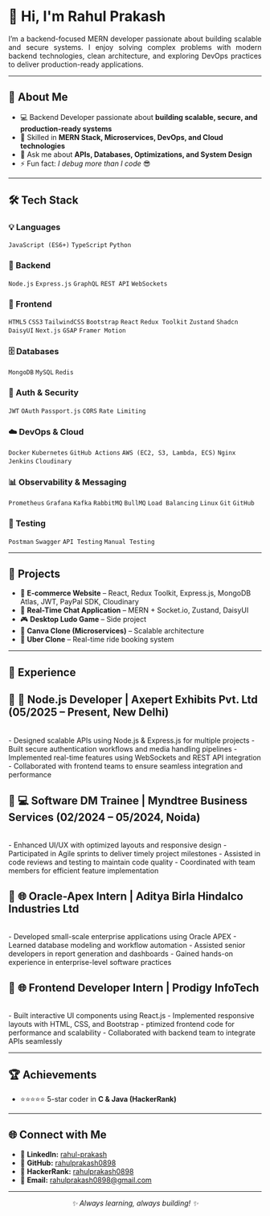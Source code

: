 <h1 align="left">👋 Hi, I'm Rahul Prakash</h1>  

<p align="justify">
I’m a backend-focused MERN developer passionate about building scalable and secure systems.  
I enjoy solving complex problems with modern backend technologies, clean architecture, and exploring DevOps practices to deliver production-ready applications.  
</p>

---------------------------------------------------------------------------------------------------------------------------------------------------------------------------------------------

<h2>🚀 About Me</h2>

- 💻 Backend Developer passionate about <b>building scalable, secure, and production-ready systems</b>  
- 🌱 Skilled in <b>MERN Stack, Microservices, DevOps, and Cloud technologies</b>  
- 💬 Ask me about <b>APIs, Databases, Optimizations, and System Design</b>  
- ⚡ Fun fact: <i>I debug more than I code</i> 😎  

---------------------------------------------------------------------------------------------------------------------------------------------------------------------------------------------

<h2>🛠️ Tech Stack</h2>

### 💡 Languages  
`JavaScript (ES6+)` `TypeScript` `Python`  

### 🔧 Backend  
`Node.js` `Express.js` `GraphQL` `REST API` `WebSockets`  

### 🎨 Frontend  
`HTML5` `CSS3` `TailwindCSS` `Bootstrap` `React` `Redux Toolkit` `Zustand` `Shadcn` `DaisyUI` `Next.js` `GSAP` `Framer Motion`  

### 🗄️ Databases  
`MongoDB` `MySQL` `Redis`  

### 🔐 Auth & Security  
`JWT` `OAuth` `Passport.js` `CORS` `Rate Limiting`  

### ☁️ DevOps & Cloud  
`Docker` `Kubernetes` `GitHub Actions` `AWS (EC2, S3, Lambda, ECS)` `Nginx` `Jenkins` `Cloudinary`  

### 📊 Observability & Messaging  
`Prometheus` `Grafana` `Kafka` `RabbitMQ` `BullMQ` `Load Balancing` `Linux` `Git` `GitHub`  

### 🧪 Testing  
`Postman` `Swagger` `API Testing` `Manual Testing`


---------------------------------------------------------------------------------------------------------------------------------------------------------------------------------------------

<h2>📂 Projects</h2>

- 🛒 <b>E-commerce Website</b> – React, Redux Toolkit, Express.js, MongoDB Atlas, JWT, PayPal SDK, Cloudinary  
- 💬 <b>Real-Time Chat Application</b> – MERN + Socket.io, Zustand, DaisyUI  
- 🎮 <b>Desktop Ludo Game</b> – Side project  
- 🎨 <b>Canva Clone (Microservices)</b> – Scalable architecture  
- 🚖 <b>Uber Clone</b> – Real-time ride booking system  

---------------------------------------------------------------------------------------------------------------------------------------------------------------------------------------------

<h2>💼 Experience</h2>

## 🔷 🚀 Node.js Developer | Axepert Exhibits Pvt. Ltd (05/2025 – Present, New Delhi)  
<br>
-   Designed scalable APIs using Node.js & Express.js for multiple projects  
-   Built secure authentication workflows and media handling pipelines  
-   Implemented real-time features using WebSockets and REST API integration  
-   Collaborated with frontend teams to ensure seamless integration and performance  

## 🔷 💻 Software DM Trainee | Myndtree Business Services (02/2024 – 05/2024, Noida)  
<br>
-   Enhanced UI/UX with optimized layouts and responsive design  
-   Participated in Agile sprints to deliver timely project milestones  
-   Assisted in code reviews and testing to maintain code quality  
-   Coordinated with team members for efficient feature implementation   

## 🔷 🌐 Oracle-Apex Intern | Aditya Birla Hindalco Industries Ltd  
<br>
-   Developed small-scale enterprise applications using Oracle APEX  
-   Learned database modeling and workflow automation  
-   Assisted senior developers in report generation and dashboards  
-   Gained hands-on experience in enterprise-level software practices  

## 🔷 🌐 Frontend Developer Intern | Prodigy InfoTech  
<br>
-   Built interactive UI components using React.js  
-   Implemented responsive layouts with HTML, CSS, and Bootstrap  
-   ptimized frontend code for performance and scalability  
-   Collaborated with backend team to integrate APIs seamlessly

---------------------------------------------------------------------------------------------------------------------------------------------------------------------------------------------

<h2>🏆 Achievements</h2>

- ⭐⭐⭐⭐⭐ 5-star coder in <b>C & Java (HackerRank)</b>  

---------------------------------------------------------------------------------------------------------------------------------------------------------------------------------------------

<h2>🌐 Connect with Me</h2>

- 🔗 **LinkedIn:** [rahul-prakash](https://www.linkedin.com/in/rahul-prakash-8a517220b)  
- 🐙 **GitHub:** [rahulprakash0898](https://github.com/rahulprakash0898)  
- 🏅 **HackerRank:** [rahulprakash0898](https://www.hackerrank.com/profile/rahulprakash0898)  
- 📧 **Email:** [rahulprakash0898@gmail.com](mailto:rahulprakash0898@gmail.com)

---------------------------------------------------------------------------------------------------------------------------------------------------------------------------------------------

<p align="center"><i>✨ Always learning, always building! ✨</i></p>
